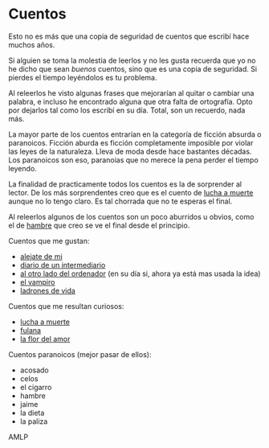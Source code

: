# Cuentos

Esto no es más que una copia de seguridad de cuentos que escribí hace muchos
años. 

Si alguien se toma la molestia de leerlos y no les gusta recuerda que yo no he
dicho que sean *buenos* cuentos, sino que es una copia de seguridad. Si
pierdes el tiempo leyéndolos es tu problema.

Al releerlos he visto algunas frases que mejorarían al quitar o cambiar una
palabra, e incluso he encontrado alguna que otra falta de ortografía. 
Opto por dejarlos tal como los escribí en su día. Total, son un
recuerdo, nada más.

La mayor parte de los cuentos entrarían en la categoría de ficción absurda o
paranoicos. Ficción aburda es ficción completamente imposible por violar las
leyes de la naturaleza. Lleva de moda desde hace bastantes décadas. Los
paranoicos son eso, paranoias que no merece la pena perder el tiempo leyendo.

La finalidad de practicamente todos los cuentos es la de sorprender al lector.
De los más sorprendentes creo que es el cuento de 
[lucha a muerte](lucha_a_muerte.pdf) aunque no lo tengo claro. Es tal chorrada que no te esperas el 
final. 

Al releerlos algunos de los cuentos son un poco aburridos u obvios, como el de
[hambre](hambre.pdf) que creo se ve el final desde el principio.


Cuentos que me gustan:

* [alejate de mi](alejate_de_mi.pdf)
* [diario de un intermediario](diario_de_un_intermediario.pdf)
* [al otro lado del ordenador](al_otro_lado_del_ordenador.pdf) (en su día si, ahora ya está mas usada la idea)
* [el vampiro](el_vampiro.pdf)
* [ladrones de vida](ladrones_de_vida.pdf)


Cuentos que me resultan curiosos:
* [lucha a muerte](lucha_a_muerte.pdf)
* [fulana](fulana.pdf)
* [la flor del amor](la_flor_del_amor.pdf)


Cuentos paranoicos (mejor pasar de ellos):
* acosado
* celos
* el cigarro
* hambre
* jaime
* la dieta
* la paliza


AMLP

